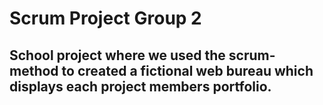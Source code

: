 # Scrum Project Group 2

## School project where we used the scrum-method to created a fictional web bureau which displays each project members portfolio.
